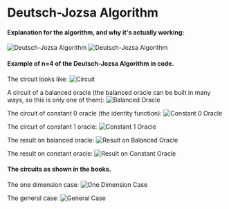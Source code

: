 # Deutsch-Jozsa Algorithm


#### Explanation for the algorithm, and why it's actually working:

![Deutsch-Jozsa Algorithm](/images/deutch_algorithm-1.jpg?raw=true)
![Deutsch-Jozsa Algorithm](/images/deutch_algorithm-2.jpg?raw=true)


#### Example of n=4 of the Deutsch-Jozsa Algorithm in code.

The circuit looks like:
![Circuit](/images/deutch_algorithm-2.jpg?raw=true)

A circuit of a balanced oracle (the balanced oracle can be built in many ways, so this is only one of them):
![Balanced Oracle](/images/balanced_oracle.png?raw=true)

The circuit of constant 0 oracle (the identity function):
![Constant 0 Oracle](/images/constant_0_oracle.png?raw=true)

The circuit of constant 1 oracle:
![Constant 1 Oracle](/images/constant_1_oracle.png?raw=true)

The result on balanced oracle:
![Result on Balanced Oracle](/images/result_on_balanced_oracle.png?raw=true)

The result on constant oracle:
![Result on Constant Oracle](/images/result_on_constant_oracle.png?raw=true)


#### The circuits as shown in the books.

The one dimension case:
![One Dimension Case](/images/one_dimension_case.png?raw=true)

The general case:
![General Case](/images/general_case.png?raw=true)
